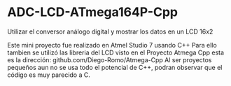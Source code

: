 # ADC-LCD-ATmega164P-Cpp
Utilizar el conversor análogo digital y mostrar los datos en un LCD 16x2

Este mini proyecto fue realizado en Atmel Studio 7 usando C++
Para ello tambien se utilizó las libreria del LCD visto en el Proyecto Atmega Cpp esta es la dirección: github.com/Diego-Romo/Atmega-Cpp
Al ser proyectos pequeños aun no se usa todo el potencial de C++, podran observar que el código es muy parecido a C.

